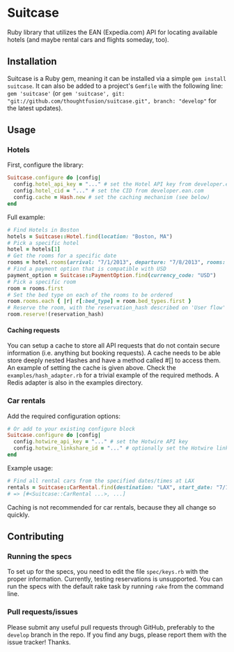 Suitcase
========

Ruby library that utilizes the EAN (Expedia.com) API for locating available hotels (and maybe rental cars and flights someday, too).

Installation
------------

Suitcase is a Ruby gem, meaning it can be installed via a simple `gem install suitcase`. It can also be added to a project's `Gemfile` with the following line: `gem 'suitcase'` (or `gem 'suitcase', git: "git://github.com/thoughtfusion/suitcase.git", branch: "develop"` for the latest updates).

Usage
-----

### Hotels

First, configure the library:

```ruby
Suitcase.configure do |config|
  config.hotel_api_key = "..." # set the Hotel API key from developer.ean.com
  config.hotel_cid = "..." # set the CID from developer.ean.com
  config.cache = Hash.new # set the caching mechanism (see below)
end
```

Full example:
```ruby
# Find Hotels in Boston
hotels = Suitcase::Hotel.find(location: "Boston, MA")
# Pick a specific hotel
hotel = hotels[1]
# Get the rooms for a specific date
rooms = hotel.rooms(arrival: "7/1/2013", departure: "7/8/2013", rooms: [{ adults: 1, children_ages: [2, 3] }, { adults: 1, children_ages: [4] }])
# Find a payment option that is compatible with USD
payment_option = Suitcase::PaymentOption.find(currency_code: "USD")
# Pick a specific room
room = rooms.first
# Set the bed type on each of the rooms to be ordered
room.rooms.each { |r| r[:bed_type] = room.bed_types.first }
# Reserve the room, with the reservation_hash described on 'User flow'
room.reserve!(reservation_hash)
```

#### Caching requests

You can setup a cache to store all API requests that do not contain secure information (i.e. anything but booking requests). A cache needs to be able store deeply nested Hashes and have a method called #[] to access them. An example of setting the cache is given above. Check the `examples/hash_adapter.rb` for a trivial example of the required methods. A Redis adapter is also in the examples directory.


### Car rentals

Add the required configuration options:

```ruby
# Or add to your existing configure block
Suitcase.configure do |config|
  config.hotwire_api_key = "..." # set the Hotwire API key
  config.hotwire_linkshare_id = "..." # optionally set the Hotwire linkshare ID
end
```

Example usage:

```ruby
# Find all rental cars from the specified dates/times at LAX
rentals = Suitcase::CarRental.find(destination: "LAX", start_date: "7/14/2012", end_date: "7/21/2012", pickup_time: "6:30", dropoff_time: "11:30")
# => [#<Suitcase::CarRental ...>, ...]
```

Caching is not recommended for car rentals, because they all change so quickly.

Contributing
------------

### Running the specs

To set up for the specs, you need to edit the file `spec/keys.rb` with the proper information. Currently, testing reservations is unsupported. You can run the specs with the default rake task by running `rake` from the command line.

### Pull requests/issues

Please submit any useful pull requests through GitHub, preferably to the `develop` branch in the repo. If you find any bugs, please report them with the issue tracker! Thanks.
